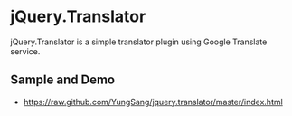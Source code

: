 # jQuery.Translator

jQuery.Translator is a simple translator plugin using Google Translate service.

## Sample and Demo

* https://raw.github.com/YungSang/jquery.translator/master/index.html
